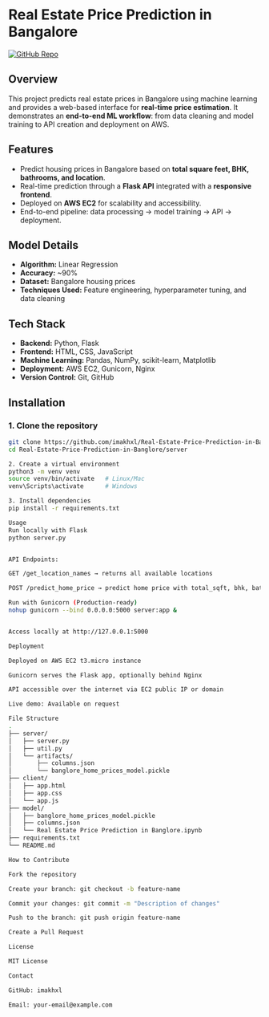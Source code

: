 # Real Estate Price Prediction in Bangalore

[![GitHub Repo](https://img.shields.io/badge/GitHub-Repository-blue)](https://github.com/imakhxl/Real-Estate-Price-Prediction-in-Banglore)

## Overview
This project predicts real estate prices in Bangalore using machine learning and provides a web-based interface for **real-time price estimation**. It demonstrates an **end-to-end ML workflow**: from data cleaning and model training to API creation and deployment on AWS.

## Features
- Predict housing prices in Bangalore based on **total square feet, BHK, bathrooms, and location**.
- Real-time prediction through a **Flask API** integrated with a **responsive frontend**.
- Deployed on **AWS EC2** for scalability and accessibility.
- End-to-end pipeline: data processing → model training → API → deployment.

## Model Details
- **Algorithm:** Linear Regression  
- **Accuracy:** ~90%  
- **Dataset:** Bangalore housing prices  
- **Techniques Used:** Feature engineering, hyperparameter tuning, and data cleaning  

## Tech Stack
- **Backend:** Python, Flask  
- **Frontend:** HTML, CSS, JavaScript  
- **Machine Learning:** Pandas, NumPy, scikit-learn, Matplotlib  
- **Deployment:** AWS EC2, Gunicorn, Nginx  
- **Version Control:** Git, GitHub  

## Installation

### 1. Clone the repository
```bash
git clone https://github.com/imakhxl/Real-Estate-Price-Prediction-in-Banglore.git
cd Real-Estate-Price-Prediction-in-Banglore/server

2. Create a virtual environment
python3 -m venv venv
source venv/bin/activate   # Linux/Mac
venv\Scripts\activate      # Windows

3. Install dependencies
pip install -r requirements.txt

Usage
Run locally with Flask
python server.py


API Endpoints:

GET /get_location_names → returns all available locations

POST /predict_home_price → predict home price with total_sqft, bhk, bath, location

Run with Gunicorn (Production-ready)
nohup gunicorn --bind 0.0.0.0:5000 server:app &


Access locally at http://127.0.0.1:5000

Deployment

Deployed on AWS EC2 t3.micro instance

Gunicorn serves the Flask app, optionally behind Nginx

API accessible over the internet via EC2 public IP or domain

Live demo: Available on request

File Structure
.
├── server/
│   ├── server.py
│   ├── util.py
│   └── artifacts/
│       ├── columns.json
│       └── banglore_home_prices_model.pickle
├── client/
│   ├── app.html
│   ├── app.css
│   └── app.js
├── model/
│   ├── banglore_home_prices_model.pickle
│   ├── columns.json
│   └── Real Estate Price Prediction in Banglore.ipynb
├── requirements.txt
└── README.md

How to Contribute

Fork the repository

Create your branch: git checkout -b feature-name

Commit your changes: git commit -m "Description of changes"

Push to the branch: git push origin feature-name

Create a Pull Request

License

MIT License

Contact

GitHub: imakhxl

Email: your-email@example.com
